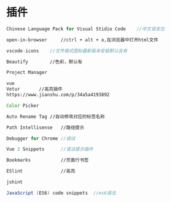 # 插件

```js
Chinese Language Pack for Visual Stidio Code	//中文语言包
```

```bash
open-in-browser		//ctrl + alt + o,在浏览器中打开html文件
```

```js
vscode-icons	//文件格式图标最新版本安装默认会有
```

```html
Beautify		//色彩，默认有
```

```js
Project Manager	
```

```html
vue
Vetur		//高亮插件
https://www.jianshu.com/p/34a5a4193892
```

```java
Color Picker
```

```html
Auto Rename Tag	//自动修改对应的标签名称
```

```html
Path Intellisense	//路径提示
```

```java
Debugger for Chrome	//调试
```

```java
Vue 2 Snippets		//语法提示插件
```

```html
Bookmarks			//页面行书签
```

```htm
ESlint				//高亮		
```

```html
jshint
```

```java
JavaScript (ES6) code snippets	//es6语法
```

